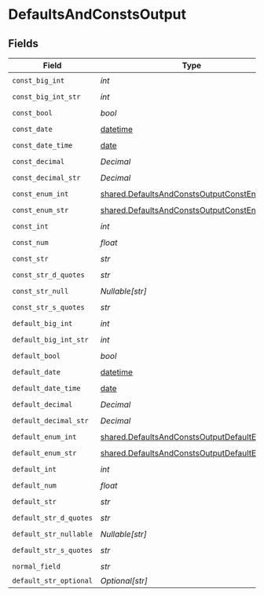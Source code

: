 # DefaultsAndConstsOutput


## Fields

| Field                                                                                                        | Type                                                                                                         | Required                                                                                                     | Description                                                                                                  | Example                                                                                                      |
| ------------------------------------------------------------------------------------------------------------ | ------------------------------------------------------------------------------------------------------------ | ------------------------------------------------------------------------------------------------------------ | ------------------------------------------------------------------------------------------------------------ | ------------------------------------------------------------------------------------------------------------ |
| `const_big_int`                                                                                              | *int*                                                                                                        | :heavy_check_mark:                                                                                           | N/A                                                                                                          | 9007199254740991                                                                                             |
| `const_big_int_str`                                                                                          | *int*                                                                                                        | :heavy_check_mark:                                                                                           | N/A                                                                                                          | 9223372036854775807                                                                                          |
| `const_bool`                                                                                                 | *bool*                                                                                                       | :heavy_check_mark:                                                                                           | N/A                                                                                                          | true                                                                                                         |
| `const_date`                                                                                                 | [datetime](https://docs.python.org/3/library/datetime.html#datetime-objects)                                 | :heavy_check_mark:                                                                                           | N/A                                                                                                          | 2020-01-01                                                                                                   |
| `const_date_time`                                                                                            | [date](https://docs.python.org/3/library/datetime.html#date-objects)                                         | :heavy_check_mark:                                                                                           | N/A                                                                                                          | 2020-01-01T00:00:00Z                                                                                         |
| `const_decimal`                                                                                              | *Decimal*                                                                                                    | :heavy_check_mark:                                                                                           | N/A                                                                                                          | 3.141592653589793                                                                                            |
| `const_decimal_str`                                                                                          | *Decimal*                                                                                                    | :heavy_check_mark:                                                                                           | N/A                                                                                                          | 3.141592653589793238462643383279                                                                             |
| `const_enum_int`                                                                                             | [shared.DefaultsAndConstsOutputConstEnumInt](../../models/shared/defaultsandconstsoutputconstenumint.md)     | :heavy_check_mark:                                                                                           | N/A                                                                                                          | 2                                                                                                            |
| `const_enum_str`                                                                                             | [shared.DefaultsAndConstsOutputConstEnumStr](../../models/shared/defaultsandconstsoutputconstenumstr.md)     | :heavy_check_mark:                                                                                           | N/A                                                                                                          | two                                                                                                          |
| `const_int`                                                                                                  | *int*                                                                                                        | :heavy_check_mark:                                                                                           | N/A                                                                                                          | 123                                                                                                          |
| `const_num`                                                                                                  | *float*                                                                                                      | :heavy_check_mark:                                                                                           | N/A                                                                                                          | 123.456                                                                                                      |
| `const_str`                                                                                                  | *str*                                                                                                        | :heavy_check_mark:                                                                                           | N/A                                                                                                          | const                                                                                                        |
| `const_str_d_quotes`                                                                                         | *str*                                                                                                        | :heavy_check_mark:                                                                                           | N/A                                                                                                          | const with "double quotes"                                                                                   |
| `const_str_null`                                                                                             | *Nullable[str]*                                                                                              | :heavy_check_mark:                                                                                           | N/A                                                                                                          | <nil>                                                                                                        |
| `const_str_s_quotes`                                                                                         | *str*                                                                                                        | :heavy_check_mark:                                                                                           | N/A                                                                                                          | const with 'single quotes'                                                                                   |
| `default_big_int`                                                                                            | *int*                                                                                                        | :heavy_check_mark:                                                                                           | N/A                                                                                                          | 9007199254740991                                                                                             |
| `default_big_int_str`                                                                                        | *int*                                                                                                        | :heavy_check_mark:                                                                                           | N/A                                                                                                          | 9223372036854775807                                                                                          |
| `default_bool`                                                                                               | *bool*                                                                                                       | :heavy_check_mark:                                                                                           | N/A                                                                                                          | true                                                                                                         |
| `default_date`                                                                                               | [datetime](https://docs.python.org/3/library/datetime.html#datetime-objects)                                 | :heavy_check_mark:                                                                                           | N/A                                                                                                          | 2020-01-01                                                                                                   |
| `default_date_time`                                                                                          | [date](https://docs.python.org/3/library/datetime.html#date-objects)                                         | :heavy_check_mark:                                                                                           | N/A                                                                                                          | 2020-01-01T00:00:00Z                                                                                         |
| `default_decimal`                                                                                            | *Decimal*                                                                                                    | :heavy_check_mark:                                                                                           | N/A                                                                                                          | 3.141592653589793                                                                                            |
| `default_decimal_str`                                                                                        | *Decimal*                                                                                                    | :heavy_check_mark:                                                                                           | N/A                                                                                                          | 3.141592653589793238462643383279                                                                             |
| `default_enum_int`                                                                                           | [shared.DefaultsAndConstsOutputDefaultEnumInt](../../models/shared/defaultsandconstsoutputdefaultenumint.md) | :heavy_check_mark:                                                                                           | N/A                                                                                                          | 2                                                                                                            |
| `default_enum_str`                                                                                           | [shared.DefaultsAndConstsOutputDefaultEnumStr](../../models/shared/defaultsandconstsoutputdefaultenumstr.md) | :heavy_check_mark:                                                                                           | N/A                                                                                                          | two                                                                                                          |
| `default_int`                                                                                                | *int*                                                                                                        | :heavy_check_mark:                                                                                           | N/A                                                                                                          | 123                                                                                                          |
| `default_num`                                                                                                | *float*                                                                                                      | :heavy_check_mark:                                                                                           | N/A                                                                                                          | 123.456                                                                                                      |
| `default_str`                                                                                                | *str*                                                                                                        | :heavy_check_mark:                                                                                           | N/A                                                                                                          | default                                                                                                      |
| `default_str_d_quotes`                                                                                       | *str*                                                                                                        | :heavy_check_mark:                                                                                           | N/A                                                                                                          | default with "double quotes"                                                                                 |
| `default_str_nullable`                                                                                       | *Nullable[str]*                                                                                              | :heavy_check_mark:                                                                                           | N/A                                                                                                          | <nil>                                                                                                        |
| `default_str_s_quotes`                                                                                       | *str*                                                                                                        | :heavy_check_mark:                                                                                           | N/A                                                                                                          | default with 'single quotes'                                                                                 |
| `normal_field`                                                                                               | *str*                                                                                                        | :heavy_check_mark:                                                                                           | N/A                                                                                                          | test                                                                                                         |
| `default_str_optional`                                                                                       | *Optional[str]*                                                                                              | :heavy_minus_sign:                                                                                           | N/A                                                                                                          | default                                                                                                      |